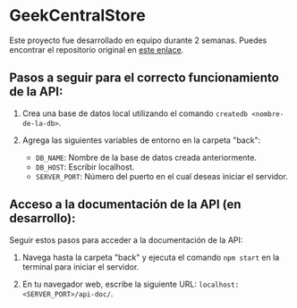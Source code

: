 # GeekCentralStore

Este proyecto fue desarrollado en equipo durante 2 semanas. Puedes encontrar el repositorio original en [este enlace](https://github.com/NahuelVenerus/GeekCentralStore).

## Pasos a seguir para el correcto funcionamiento de la API:

1. Crea una base de datos local utilizando el comando `createdb <nombre-de-la-db>`.

2. Agrega las siguientes variables de entorno en la carpeta "back":

   - `DB_NAME`: Nombre de la base de datos creada anteriormente.
   - `DB_HOST`: Escribir localhost.
   - `SERVER_PORT`: Número del puerto en el cual deseas iniciar el servidor.

## Acceso a la documentación de la API (en desarrollo):

Seguir estos pasos para acceder a la documentación de la API:

1. Navega hasta la carpeta "back" y ejecuta el comando `npm start` en la terminal para iniciar el servidor.

2. En tu navegador web, escribe la siguiente URL: `localhost:<SERVER_PORT>/api-doc/`.
